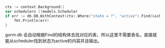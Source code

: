 ```go
ctx := context.Background()
var schedulers []models.Scheduler
if err := db.DB.WithContext(ctx).Where("state = ?", "active").Find(&schedulers).Error; err != nil {
    fmt.Println(err)
}
```

gorm.db 会自动根据Find的结构体去找对应的表，所以这里不需要表名，直接就能从scheduler找到状态为active的内容并且输出。